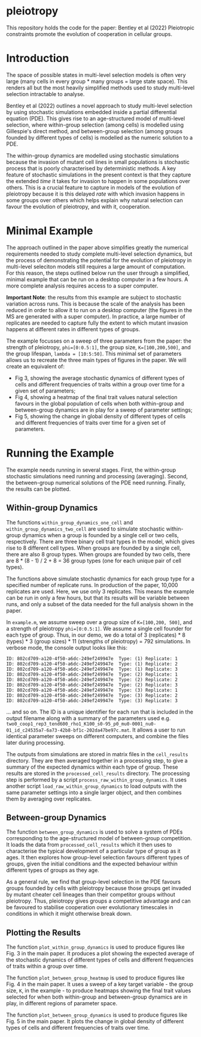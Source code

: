 # pleiotropy

This repository holds the code for the paper: Bentley et al (2022) Pleiotropic constraints promote the evolution of cooperation in cellular groups.

# Introduction

The space of possible states in multi-level selection models is often very large (many cells in every group \* many groups = large state space). This renders all but the most heavily simplified methods used to study multi-level selection intractable to analyse.

Bentley et al (2022) outlines a novel approach to study multi-level selection by using stochastic simulations embedded inside a partial differential equation (PDE). This gives rise to an age-structured model of multi-level selection, where within-group selection (among cells) is modelled using Gillespie's direct method, and between-group selection (among groups founded by different types of cells) is modelled as the numeric solution to a PDE.

The within-group dynamics are modelled using stochastic simulations because the invasion of mutant cell lines in small populations is stochastic process that is poorly characterised by deterministic methods. A key feature of stochastic simulations in the present context is that they capture the extended _time_ it takes for invasion to happen in some populations over others. This is a crucial feature to capture in models of the evolution of pleiotropy because it is this delayed _rate_ with which invasion happens in some groups over others which helps explain why natural selection can favour the evolution of pleiotropy, and with it, cooperation.

# Minimal Example

The approach outlined in the paper above simplifies greatly the numerical requirements needed to study complete multi-level selection dynamics, but the process of demonstrating the potential for the evolution of pleiotropy in multi-level seleciton models still requires a large amount of computation. For this reason, the steps outlined below run the user through a simplified, minimal example that can be run on a desktop computer in a few hours. A more complete analysis requires access to a super computer.

**Important Note**: the results from this example are subject to stochastic variation across runs. This is because the scale of the analysis has been reduced in order to allow it to run on a desktop computer (the figures in the MS are generated with a super computer). In practice, a large number of replicates are needed to capture fully the extent to which mutant invasion happens at different rates in different types of groups.

The example focusses on a sweep of three parameters from the paper: the strength of pleiotropy, `phi=[0:0.5:1]`, the group size, `K=[100,200,500]`, and the group lifespan, `lambda = [10:5:50]`. This minimal set of parameters allows us to recreate the three main types of figures in the paper. We will create an equivalent of:

- Fig 3, showing the average stochastic dynamics of different types of cells and different frequencies of traits within a group over time for a given set of parameters;
- Fig 4, showing a heatmap of the final trait values natural selection favours in the global population of cells when both within-group and between-group dynamics are in play for a sweep of parameter settings;
- Fig 5, showing the change in global density of different types of cells and different frequencies of traits over time for a given set of parameters.

# Running the Example

The example needs running in several stages. First, the within-group stochastic simulations need running and processing (averaging). Second, the between-group numerical solutions of the PDE need running. Finally, the results can be plotted.

## Within-group Dynamics

The functions `within_group_dynamics_one_cell` and `within_group_dynamics_two_cell` are used to simulate stochastic within-group dynamics when a group is founded by a single cell or two cells, respectively. There are three binary cell trait types in the model, which gives rise to 8 different cell types. When groups are founded by a single cell, there are also 8 group types. When groups are founded by two cells, there are 8 \* (8 - 1) / 2 + 8 = 36 group types (one for each unique pair of cell types).

The functions above simulate stochastic dynamics for each group type for a specified number of replicate runs. In production of the paper, 10,000 replicates are used. Here, we use only 3 replicates. This means the example can be run in only a few hours, but that its results will be variable between runs, and only a subset of the data needed for the full analysis shown in the paper.

In `example.m`, we assume sweep over a group size of `K=[100,200, 500]`, and a strength of pleiotropy `phi=[0:0.5:1]`. We assume a single cell founder for each type of group. Thus, in our demo, we do a total of 3 (replicates) \* 8 (types) \* 3 (group sizes) \* 11 (strengths of pleiotropy) = 792 simulations. In verbose mode, the console output looks like this:

    ID: 802cd709-a120-4f50-a6dc-249ef249947e  Type: (1) Replicate: 1
    ID: 802cd709-a120-4f50-a6dc-249ef249947e  Type: (1) Replicate: 2
    ID: 802cd709-a120-4f50-a6dc-249ef249947e  Type: (1) Replicate: 3
    ID: 802cd709-a120-4f50-a6dc-249ef249947e  Type: (2) Replicate: 1
    ID: 802cd709-a120-4f50-a6dc-249ef249947e  Type: (2) Replicate: 2
    ID: 802cd709-a120-4f50-a6dc-249ef249947e  Type: (2) Replicate: 3
    ID: 802cd709-a120-4f50-a6dc-249ef249947e  Type: (3) Replicate: 1
    ID: 802cd709-a120-4f50-a6dc-249ef249947e  Type: (3) Replicate: 2
    ID: 802cd709-a120-4f50-a6dc-249ef249947e  Type: (3) Replicate: 3

... and so on. The ID is a unique identifier for each run that is included in the output filename along with a summary of the parameters used e.g. `two0_coop1_rep3_tend600_rho1_K100_s0-95_p0_mu0-0001_nu0-01_id_c24535a7-6a73-42b8-bf1c-202da47be97c.mat`. It allows a user to run identical parameter sweeps on different computers, and combine the files later during processing.

The outputs from simulations are stored in matrix files in the `cell_results` directory. They are then averaged together in a processing step, to give a summary of the expected dynamics within each type of group. These results are stored in the `processed_cell_results` directory. The processing step is performed by a script `process_raw_within_group_dynamics`. It uses another script `load_raw_within_group_dynamics` to load outputs with the same parameter settings into a single larger object, and then combines them by averaging over replicates.

## Between-group Dynamics

The function `between_group_dynamics` is used to solve a system of PDEs corresponding to the age-structured model of between-group competition. It loads the data from `processed_cell_results` which it then uses to characterise the typical development of a particular type of group as it ages. It then explores how group-level selection favours different types of groups, given the initial conditions and the expected behaviour within different types of groups as they age.

As a general rule, we find that group-level selection in the PDE favours groups founded by cells with pleiotropy because those groups get invaded by mutant
cheater cell lineages than their competitor groups without pleiotropy. Thus, pleiotropy gives groups a competitive advantage and can be favoured to stabilise cooperation over evolutionary timescales in conditions in which it might otherwise break down.

## Plotting the Results

The function `plot_within_group_dynamics` is used to produce figures like Fig. 3 in the main paper. It produces a plot showing the expected average of the stochastic dynamics of different types of cells and different frequencies of traits within a group over time.

The function `plot_between_group_heatmap` is used to produce figures like Fig. 4 in the main paper. It uses a sweep of a key target variable - the group size, `K`, in the example - to produce heatmaps showing the final trait values selected for when both within-group and between-group dynamics are in play, in different regions of parameter space.

The function `plot_between_group_dynamics` is used to produce figures like Fig. 5 in the main paper. It plots the change in global density of different types of cells and different frequencies of traits over time.
